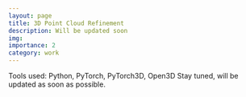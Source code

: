 ```yaml
---
layout: page
title: 3D Point Cloud Refinement
description: Will be updated soon
img: 
importance: 2
category: work
---
```


Tools used: Python, PyTorch, PyTorch3D, Open3D
Stay tuned, will be updated as soon as possible.